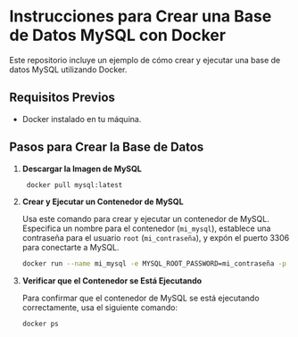 # Instrucciones para Crear una Base de Datos MySQL con Docker

Este repositorio incluye un ejemplo de cómo crear y ejecutar una base de datos MySQL utilizando Docker.

## Requisitos Previos

- Docker instalado en tu máquina.

## Pasos para Crear la Base de Datos

1. **Descargar la Imagen de MySQL**
   ```bash
    docker pull mysql:latest
2. **Crear y Ejecutar un Contenedor de MySQL**

   Usa este comando para crear y ejecutar un contenedor de MySQL. Especifica un nombre para el contenedor (`mi_mysql`), establece una contraseña para el usuario `root` (`mi_contraseña`), y expón el puerto 3306 para conectarte a MySQL.

   ```bash
   docker run --name mi_mysql -e MYSQL_ROOT_PASSWORD=mi_contraseña -p 3306:3306 -d mysql:latest
3. **Verificar que el Contenedor se Está Ejecutando**

   Para confirmar que el contenedor de MySQL se está ejecutando correctamente, usa el siguiente comando:

   ```bash
   docker ps

